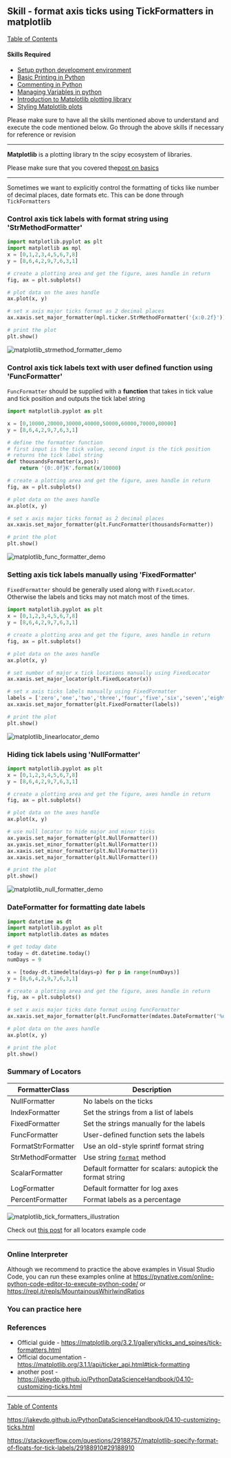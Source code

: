 ## Skill - format axis ticks using TickFormatters in matplotlib
[Table of Contents](https://nagasudhir.blogspot.com/2020/04/taming-python-table-of-contents.html)
#### Skills Required
* [Setup python development environment](https://nagasudhir.blogspot.com/2020/04/setup-python-development-environment_14.html)
* [Basic Printing in Python](https://nagasudhir.blogspot.com/2020/04/basic-printing-in-python.html)
* [Commenting in Python](https://nagasudhir.blogspot.com/2020/04/comments-in-python.html)
* [Managing Variables in python](https://nagasudhir.blogspot.com/2020/04/managing-variables-in-python.html)
* [Introduction to Matplotlib plotting library](https://nagasudhir.blogspot.com/2020/05/intro-to-matplotlib.html)
* [Styling Matplotlib plots](https://nagasudhir.blogspot.com/2020/05/styling-matplotlib-plots.html)

Please make sure to have all the skills mentioned above to understand and execute the code mentioned below. Go through the above skills if necessary for reference or revision

<hr/>

**Matplotlib** is a plotting library tn the scipy ecosystem of libraries.

Please make sure that you covered the[post on basics](https://nagasudhir.blogspot.com/2020/05/intro-to-matplotlib.html)
<hr/>

Sometimes we want to explicitly control the formatting of ticks like number of decimal places, date formats etc. This can be done through `TickFormatters`

### Control axis tick labels with format string using 'StrMethodFormatter'
```python
import matplotlib.pyplot as plt
import matplotlib as mpl
x = [0,1,2,3,4,5,6,7,8]
y = [8,6,4,2,9,7,6,3,1]

# create a plotting area and get the figure, axes handle in return
fig, ax = plt.subplots()

# plot data on the axes handle
ax.plot(x, y)

# set x axis major ticks format as 2 decimal places
ax.xaxis.set_major_formatter(mpl.ticker.StrMethodFormatter('{x:0.2f}'))

# print the plot
plt.show()
```
![matplotlib_strmethod_formatter_demo](https://github.com/nagasudhirpulla/taming_python/raw/master/blog/skills/assets/img/matplotlib_strmethod_formatter_demo.PNG)
### Control axis tick labels text with user defined function using 'FuncFormatter'
`FuncFormatter` should be supplied with a **function** that takes in tick value and tick position and outputs the tick label string
```python
import matplotlib.pyplot as plt

x = [0,10000,20000,30000,40000,50000,60000,70000,80000]
y = [8,6,4,2,9,7,6,3,1]

# define the formatter function
# first input is the tick value, second input is the tick position
# returns the tick label string
def thousandsFormatter(x,pos):
	return '{0:.0f}K'.format(x/10000)

# create a plotting area and get the figure, axes handle in return
fig, ax = plt.subplots()

# plot data on the axes handle
ax.plot(x, y)

# set x axis major ticks format as 2 decimal places
ax.xaxis.set_major_formatter(plt.FuncFormatter(thousandsFormatter))

# print the plot
plt.show()
```
![matplotlib_func_formatter_demo](https://github.com/nagasudhirpulla/taming_python/raw/master/blog/skills/assets/img/matplotlib_func_formatter_demo.PNG)

### Setting axis tick labels manually using 'FixedFormatter'
`FixedFormatter` should be generally used along with `FixedLocator`. Otherwise the labels and ticks may not match most of the times.
```python
import matplotlib.pyplot as plt
x = [0,1,2,3,4,5,6,7,8]
y = [8,6,4,2,9,7,6,3,1]

# create a plotting area and get the figure, axes handle in return
fig, ax = plt.subplots()

# plot data on the axes handle
ax.plot(x, y)

# set number of major x tick locations manually using FixedLocator
ax.xaxis.set_major_locator(plt.FixedLocator(x))

# set x axis ticks labels manually using FixedFormatter
labels = ['zero','one','two','three','four','five','six','seven','eight']
ax.xaxis.set_major_formatter(plt.FixedFormatter(labels))

# print the plot
plt.show()
```
![matplotlib_linearlocator_demo](https://github.com/nagasudhirpulla/taming_python/raw/master/blog/skills/assets/img/matplotlib_fixed_formatter_demo.PNG)
### Hiding tick labels using 'NullFormatter'
```python
import matplotlib.pyplot as plt
x = [0,1,2,3,4,5,6,7,8]
y = [8,6,4,2,9,7,6,3,1]

# create a plotting area and get the figure, axes handle in return
fig, ax = plt.subplots()

# plot data on the axes handle
ax.plot(x, y)

# use null locator to hide major and minor ticks
ax.yaxis.set_major_formatter(plt.NullFormatter())
ax.yaxis.set_minor_formatter(plt.NullFormatter())
ax.xaxis.set_minor_formatter(plt.NullFormatter())
ax.xaxis.set_major_formatter(plt.NullFormatter())

# print the plot
plt.show()
```
![matplotlib_null_formatter_demo](https://github.com/nagasudhirpulla/taming_python/raw/master/blog/skills/assets/img/matplotlib_null_formatter_demo.PNG)
### DateFormatter for formatting date labels
```python
import datetime as dt
import matplotlib.pyplot as plt
import matplotlib.dates as mdates

# get today date
today = dt.datetime.today()
numDays = 9

x = [today-dt.timedelta(days=p) for p in range(numDays)]
y = [8,6,4,2,9,7,6,3,1]

# create a plotting area and get the figure, axes handle in return
fig, ax = plt.subplots()

# set x axis major ticks date format using funcFormatter
ax.xaxis.set_major_formatter(plt.FuncFormatter(mdates.DateFormatter('%d-%b')))

# plot data on the axes handle
ax.plot(x, y)

# print the plot
plt.show()
```

### Summary of Locators
| FormatterClass     | Description                             |
|--------------------|-----------------------------------------|
| NullFormatter      | No labels on the ticks                  |
| IndexFormatter     | Set the strings from a list of labels   |
| FixedFormatter     | Set the strings manually for the labels |
| FuncFormatter      | User-defined function sets the labels   |
| FormatStrFormatter | Use an old-style sprintf format string      |
| StrMethodFormatter | Use string [`format`](https://docs.python.org/3/library/functions.html#format "(in Python v3.8)") method      |
| ScalarFormatter    | Default formatter for scalars: autopick the format string  |
| LogFormatter       | Default formatter for log axes          |
| PercentFormatter       | Format labels as a percentage          |

![matplotlib_tick_formatters_illustration](https://github.com/nagasudhirpulla/taming_python/raw/master/blog/skills/assets/img/matplotlib_tick_formatters_illustration.png)

Check out [this post](https://matplotlib.org/3.2.1/gallery/ticks_and_spines/tick-formatters.html) for all locators example code

<hr/>

### Online Interpreter
Although we recommend to practice the above examples in Visual Studio Code, you can run these examples online at https://pynative.com/online-python-code-editor-to-execute-python-code/ or https://repl.it/repls/MountainousWhirlwindRatios

### You can practice here


### References
* Official guide - https://matplotlib.org/3.2.1/gallery/ticks_and_spines/tick-formatters.html
* Official documentation - https://matplotlib.org/3.1.1/api/ticker_api.html#tick-formatting
* another post - https://jakevdp.github.io/PythonDataScienceHandbook/04.10-customizing-ticks.html

<hr/>

[Table of Contents](https://nagasudhir.blogspot.com/2020/04/taming-python-table-of-contents.html)





https://jakevdp.github.io/PythonDataScienceHandbook/04.10-customizing-ticks.html

https://stackoverflow.com/questions/29188757/matplotlib-specify-format-of-floats-for-tick-labels/29188910#29188910


<!--stackedit_data:
eyJwcm9wZXJ0aWVzIjoidGl0bGU6IEZvcm1hdCBheGlzIHRpY2
tzIGluIG1hdHBsb3RsaWJcbmF1dGhvcjogTmFnYXN1ZGhpciBQ
dWxsYVxuZGF0ZTogJzIwMjAtMDUtMTYnXG50YWdzOiAncHl0aG
9uLCBsZWFybmluZywgdHV0b3JpYWwsIHRhbWluZ19weXRob25f
c2tpbGwnXG5jYXRlZ29yaWVzOiB0YW1pbmdfcHl0aG9uX3NraW
xsXG4iLCJoaXN0b3J5IjpbMjEzODU0NDc4MCwtMTAwNzY5MjI5
LC0zNjM1MTMwMDQsLTg3NTI2NjgzNCwtMTIzMjkwNjM3MywtNj
UyOTcxNzE1LDE2OTYwNzAyNTQsLTE1MDg4MzQyNDcsMTUxOTMw
NDk0OSwyMDUxNzk3NTgsLTkyNDM5MjkxNSwxNjkyNDIzNTU1LD
Q0NjE5MDM4OSwyMDU4Nzg2NTA5XX0=
-->